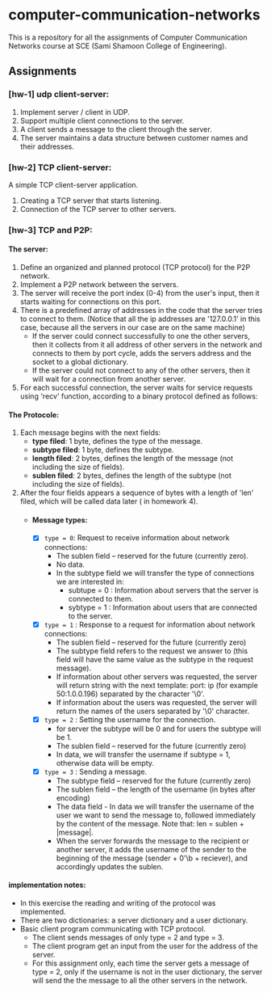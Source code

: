 # computer-communication-networks

This is a repository for all the assignments of Computer Communication Networks course at SCE (Sami Shamoon College of
Engineering).

## Assignments

### [hw-1] udp client-server:

1. Implement server / client in UDP.
2. Support multiple client connections to the server.
3. A client sends a message to the client through the server.
4. The server maintains a data structure between customer names and their addresses.

### [hw-2] TCP client-server:

A simple TCP client-server application.

1. Creating a TCP server that starts listening.
2. Connection of the TCP server to other servers.

### [hw-3] TCP and P2P:

#### The server:

1. Define an organized and planned protocol (TCP protocol) for the P2P network.
2. Implement a P2P network between the servers.
3. The server will receive the port index (0-4) from the user's input, then it starts waiting for connections on this
   port.
4. There is a predefined array of addresses in the code that the server tries to connect to them. (Notice that all the
   ip addresses are '127.0.0.1' in this case, because all the servers in our case are on the same machine)
    - If the server could connect successfully to one the other servers, then it collects from it all address of other
      servers in the network and connects to them by port cycle, adds the servers address and the socket to a global
      dictionary.
    - If the server could not connect to any of the other servers, then it will wait for a connection from another
      server.
5. For each successful connection, the server waits for service requests using 'recv' function, according to a binary
   protocol defined as follows:

#### The Protocole:

1. Each message begins with the next fields:
    - **type filed**: 1 byte, defines the type of the message.
    - **subtype filed**: 1 byte, defines the subtype.
    - **length filed**: 2 bytes, defines the length of the message (not including the size of fields).
    - **sublen filed**: 2 bytes, defines the length of the subtype (not including the size of fields).
2. After the four fields appears a sequence of bytes with a length of 'len' filed, which will be called data later (
   in homework 4).
    - #### Message types:
        -[X] ``` type = 0 ```: Request to receive information about network connections:
            - The sublen field – reserved for the future (currently zero).
            - No data.
            - In the subtype field we will transfer the type of connections we are interested in:
                - subtupe = 0 :  Information about servers that the server is connected to them.
                - sybtype = 1 : Information about users that are connected to the server.
        -[X] ```type = 1``` : Response to a request for information about network connections:
            - The sublen field – reserved for the future (currently zero)
            - The subtype field refers to the request we answer to (this field will have the same value as the
              subtype in
              the request message).
            - If information about other servers was requested, the server will return string with the next
              template: port:
              ip (for example 50:1.0.0.196) separated by the character '\0'.
            - If information about the users was requested, the server will return the names of the users
              separated by '\0'
              character.
        - [X] ```type = 2``` : Setting the username for the connection.
            - for server the subtype will be 0 and for users the subtype will be 1.
            - The sublen field – reserved for the future (currently zero)
            - In data, we will transfer the username if subtype = 1, otherwise data will be empty.
        -[X] ```type = 3``` : Sending a message.
            - The subtype field – reserved for the future (currently zero)
            - The sublen field – the length of the username (in bytes after encoding)
            - The data field - In data we will transfer the username of the user we want to send the message to,
              followed immediately by the content of the message. Note that: len = sublen + |message|.
            - When the server forwards the message to the recipient or another server, it adds the username of the
              sender to the beginning of the message (sender + 0'\b + reciever), and accordingly updates the sublen.

#### implementation notes:

- In this exercise the reading and writing of the protocol was implemented.
- There are two dictionaries: a server dictionary and a user dictionary.
- Basic client program communicating with TCP protocol.
    - The client sends messages of only type = 2 and type = 3.
    - The client program get an input from the user for the address of the server.
    - For this assignment only, each time the server gets a message of type = 2, only if the username is not in the
      user dictionary, the server will send the the message to all the other servers in the network.

